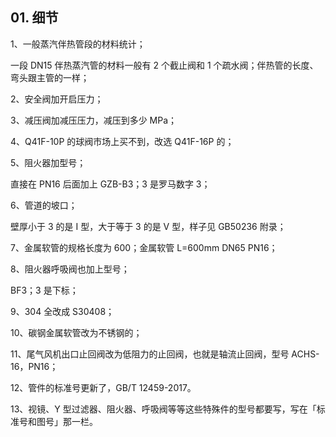 ## 01. 细节

1、一般蒸汽伴热管段的材料统计；

一段 DN15 伴热蒸汽管的材料一般有 2 个截止阀和 1 个疏水阀；伴热管的长度、弯头跟主管的一样；

2、安全阀加开启压力；

3、减压阀加减压压力，减压到多少 MPa；

4、Q41F-10P 的球阀市场上买不到，改选 Q41F-16P 的；

5、阻火器加型号；

直接在 PN16 后面加上 GZB-B3；3 是罗马数字 3；

6、管道的坡口；

壁厚小于 3 的是 I 型，大于等于 3 的是 V 型，样子见 GB50236 附录；

7、金属软管的规格长度为 600；金属软管 L=600mm DN65 PN16；

8、阻火器呼吸阀也加上型号；

BF3；3 是下标；

9、304 全改成 S30408；

10、碳钢金属软管改为不锈钢的；

11、尾气风机出口止回阀改为低阻力的止回阀，也就是轴流止回阀，型号 ACHS-16，PN16；

12、管件的标准号更新了，GB/T 12459-2017。

13、视镜、Y 型过滤器、阻火器、呼吸阀等等这些特殊件的型号都要写，写在「标准号和图号」那一栏。

